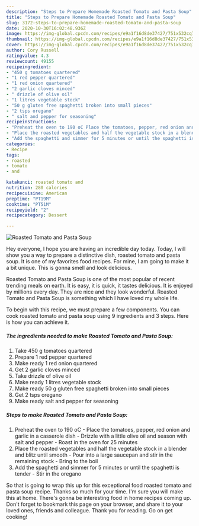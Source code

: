 ```yaml
---
description: "Steps to Prepare Homemade Roasted Tomato and Pasta Soup"
title: "Steps to Prepare Homemade Roasted Tomato and Pasta Soup"
slug: 3172-steps-to-prepare-homemade-roasted-tomato-and-pasta-soup
date: 2020-10-30T16:02:48.936Z
image: https://img-global.cpcdn.com/recipes/e9a1f16d8de37427/751x532cq70/roasted-tomato-and-pasta-soup-recipe-main-photo.jpg
thumbnail: https://img-global.cpcdn.com/recipes/e9a1f16d8de37427/751x532cq70/roasted-tomato-and-pasta-soup-recipe-main-photo.jpg
cover: https://img-global.cpcdn.com/recipes/e9a1f16d8de37427/751x532cq70/roasted-tomato-and-pasta-soup-recipe-main-photo.jpg
author: Cory Russell
ratingvalue: 4.3
reviewcount: 49155
recipeingredient:
- "450 g tomatoes quartered"
- "1 red pepper quartered"
- "1 red onion quartered"
- "2 garlic cloves minced"
- " drizzle of olive oil"
- "1 litres vegetable stock"
- "50 g gluten free spaghetti broken into small pieces"
- "2 tsps oregano"
- " salt and pepper for seasoning"
recipeinstructions:
- "Preheat the oven to 190 oC Place the tomatoes, pepper, red onion and garlic in a casserole dish Drizzle with a little olive oil and season with salt and pepper Roast in the oven for 25 minutes"
- "Place the roasted vegetables and half the vegetable stock in a blender and blitz until smooth Pour into a large saucepan and stir in the remaining stock Bring to the boil"
- "Add the spaghetti and simmer for 5 minutes or until the spaghetti is tender Stir in the oregano"
categories:
- Recipe
tags:
- roasted
- tomato
- and

katakunci: roasted tomato and 
nutrition: 280 calories
recipecuisine: American
preptime: "PT19M"
cooktime: "PT51M"
recipeyield: "2"
recipecategory: Dessert

---
```



![Roasted Tomato and Pasta Soup](https://img-global.cpcdn.com/recipes/e9a1f16d8de37427/751x532cq70/roasted-tomato-and-pasta-soup-recipe-main-photo.jpg)

Hey everyone, I hope you are having an incredible day today. Today, I will show you a way to prepare a distinctive dish, roasted tomato and pasta soup. It is one of my favorites food recipes. For mine, I am going to make it a bit unique. This is gonna smell and look delicious.



Roasted Tomato and Pasta Soup is one of the most popular of recent trending meals on earth. It is easy, it is quick, it tastes delicious. It is enjoyed by millions every day. They are nice and they look wonderful. Roasted Tomato and Pasta Soup is something which I have loved my whole life.


To begin with this recipe, we must prepare a few components. You can cook roasted tomato and pasta soup using 9 ingredients and 3 steps. Here is how you can achieve it.

<!--inarticleads1-->

##### The ingredients needed to make Roasted Tomato and Pasta Soup:

1. Take 450 g tomatoes quartered
1. Prepare 1 red pepper quartered
1. Make ready 1 red onion quartered
1. Get 2 garlic cloves minced
1. Take  drizzle of olive oil
1. Make ready 1 litres vegetable stock
1. Make ready 50 g gluten free spaghetti broken into small pieces
1. Get 2 tsps oregano
1. Make ready  salt and pepper for seasoning




<!--inarticleads2-->

##### Steps to make Roasted Tomato and Pasta Soup:

1. Preheat the oven to 190 oC - Place the tomatoes, pepper, red onion and garlic in a casserole dish - Drizzle with a little olive oil and season with salt and pepper - Roast in the oven for 25 minutes
1. Place the roasted vegetables and half the vegetable stock in a blender and blitz until smooth - Pour into a large saucepan and stir in the remaining stock - Bring to the boil
1. Add the spaghetti and simmer for 5 minutes or until the spaghetti is tender - Stir in the oregano




So that is going to wrap this up for this exceptional food roasted tomato and pasta soup recipe. Thanks so much for your time. I'm sure you will make this at home. There's gonna be interesting food in home recipes coming up. Don't forget to bookmark this page on your browser, and share it to your loved ones, friends and colleague. Thank you for reading. Go on get cooking!
